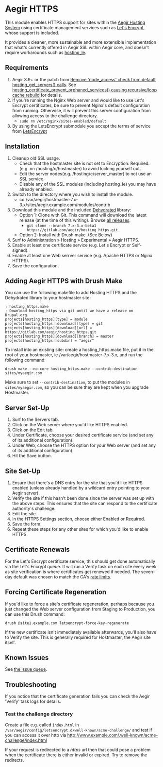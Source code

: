 # Aegir HTTPS

This module enables HTTPS support for sites within the [Aegir Hosting System](http://www.aegirproject.org/) using certificate management services such as [Let's Encrypt](https://letsencrypt.org/), whose support is included.

It provides a cleaner, more sustainable and more extensible implementation that what's currently offered in Aegir SSL within Aegir core, and doesn't require workarounds such as [hosting_le](https://github.com/omega8cc/hosting_le).

## Requirements

1. Aegir 3.9+ or the patch from [Remove 'node_access' check from default hosting_get_servers() calls](https://www.drupal.org/node/2824329#comment-11772591).  See [hosting_certificate_prevent_orphaned_services() causing recursive/loop cache rebuild](https://gitlab.com/aegir/hosting_https/issues/7) for details.
2. If you're running the Nginx Web server and would like to use Let's Encrypt certificates, be sure to prevent Nginx's default configuration from running.  Otherwise, it will prevent this server configuration from allowing access to the challenge directory.
    * `sudo rm /etc/nginx/sites-enabled/default`
3. By using the LetsEncrypt submodule you accept the terms of service from [LetsEncrypt](https://acme-v01.api.letsencrypt.org/terms)

## Installation

1. Cleanup old SSL usage.
    * Check that the hostmaster site is not set to Encryption: Required. (e.g. on /hosting/c/hostmaster) to avoid locking yourself out.
    * Edit the server nodes(e.g. /hosting/c/server_master) to not use an SSL service.
    * Disable any of the SSL modules (including hosting_le) you may have already enabled.
2. Switch to the directory where you wish to install the module.
    * cd /var/aegir/hostmaster-7.x-3.x/sites/aegir.example.com/modules/contrib
3. Download this module and the included [Dehydrated](https://github.com/lukas2511/dehydrated) library:
    * Option 1: Clone with Git. This command will download the latest release (at the time of this writing). Browse [all releases](https://gitlab.com/aegir/hosting_https/tags).
        * `git clone --branch 7.x-3.x-beta1 https://gitlab.com/aegir/hosting_https.git`
    * Option 2: Install with Drush make. (See Below)
4. Surf to Administration » Hosting » Experimental » Aegir HTTPS.
5. Enable at least one certificate service (e.g. Let's Encrypt or Self-signed).
6. Enable at least one Web serrver service (e.g. Apache HTTPS or Nginx HTTPS).
7. Save the configuration.

## Adding Aegir HTTPS with Drush Make

You can use the following makefile to add Hosting HTTPS and the Dehydrated library to your hostmaster site:

```
; hosting_https.make
; Download hosting_https via git until we have a release on Drupal.org.
projects[hosting_https][type] = module
projects[hosting_https][download][type] = git
projects[hosting_https][download][url] = https://gitlab.com/aegir/hosting_https.git
projects[hosting_https][download][branch] = master
projects[hosting_https][subdir] = "aegir"
```

To install into an existing site: create a hosting_https.make file, put it in the root of your hostmaster, ie /var/aegir/hostmaster-7.x-3.x, and run the following command:

```
drush make --no-core hosting_https.make --contrib-destination sites/myaegir.com
```

Make sure to set `--contrib-destination`, to put the modules in `sites/myaegir.com`, so you can be sure they are kept when you upgrade Hostmaster.

## Server Set-Up

1. Surf to the Servers tab.
2. Click on the Web server where you'd like HTTPS enabled.
3. Click on the Edit tab.
4. Under Certificate, choose your desired certificate service (and set any of its additional configuration).
5. Under Web, choose the HTTPS option for your Web server (and set any of its additional configuration).
6. Hit the Save button.

## Site Set-Up

1. Ensure that there's a DNS entry for the site that you'd like HTTPS enabled (unless already handled by a wildcard entry pointing to your Aegir server).
2. Verify the site if this hasn't been done since the server was set up with the above steps.  This ensures that the site can respond to the certificate authority's challenge.
3. Edit the site.
4. In the HTTPS Settings section, choose either Enabled or Required.
5. Save the form.
6. Repeat these steps for any other sites for which you'd like to enable HTTPS.

## Certificate Renewals

For the Let's Encrypt certificate service, this should get done automatically via the Let's Encrypt queue. It will run a Verify task on each site every week as site verification is where certificates get renewed if needed. The seven-day default was chosen to match the CA's [rate limits](https://letsencrypt.org/docs/rate-limits/).

## Forcing Certificate Regeneration

If you'd like to force a site's certificate regeneration, perhaps because you just changed the Web server configuration from Staging to Production, you can use this Drush command:

`drush @site1.example.com letsencrypt-force-key-regenerate`

If the new certificate isn't immediately available afterwards, you'll also have to Verify the site.  This is generally required for Hostmaster, the Aegir site itself.

## Known Issues

See [the issue queue](https://gitlab.com/aegir/hosting_https/issues).

## Troubleshooting

If you notice that the certificate generation fails you can check the Aegir 'Verify' task logs for details.

### Test the challenge directory

Create a file e.g. called `index.html` in `/var/aegir/config/letsencrypt.d/well-known/acme-challenge/` and test if you can access it over http via http://www.example.com/.well-known/acme-challenge/index.html

If your request is redirected to a *https* url then that could pose a problem when the certificate there is either invalid or expired. Try to remove the redirects.
